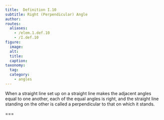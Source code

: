 ```yaml
---
title:  Definition I.10
subtitle: Right (Perpendicular) Angle
author:
routes:
  aliases:
    - /elem.1.def.10
    - /I.def.10
figure:
  image:
  alt:
  title:
  caption:
taxonomy:
  tag:
  category:
    - angles
---
```


When a straight line set up on a straight line makes the adjacent angles equal to one another, each of the equal angles is <term>right</term>, and the straight line standing on the other is called a <term>perpendicular</term> to that on which it stands.

===

